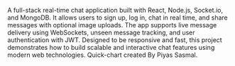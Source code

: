 A full-stack real-time chat application built with React, Node.js, Socket.io, and MongoDB. It allows users to sign up, log in, chat in real time, and share messages with optional image uploads. The app supports live message delivery using WebSockets, unseen message tracking, and user authentication with JWT.
Designed to be responsive and fast, this project demonstrates how to build scalable and interactive chat features using modern web technologies.
Quick-chart created By Piyas Sasmal.
